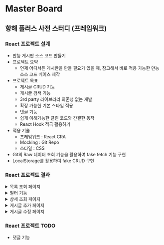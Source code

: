 # Master Board

## 항해 플러스 사전 스터디 (프레임워크)

### React 프로젝트 설계

- 만능 게시판 소스 코드 만들기
- 프로젝트 요약
  - 언제 어디서든 게시판을 만들 필요가 있을 때, 참고해서 바로 적용 가능한 만능 소스 코드 베이스 제작
- 프로젝트 목표
  - 게시글 CRUD 기능
  - 게시글 검색 기능
  - 3rd party 라이브러리 의존성 없는 개발
  - 확장 가능한 기본 스타일 적용
  - 댓글 기능
  - 쉽게 이해가능한 클린 코드와 간결한 동작
  - React Hook 적극 활용하기
- 적용 기술
  - 프레임워크 : React CRA
  - Mocking : Git Repo
  - 스타일 : CSS
- Git의 Raw 데이터 조회 기능을 활용하여 fake fetch 기능 구현
- LocalStorage를 활용하여 fake CRUD 구현

### React 프로젝트 결과
<details>
<summary>목록 조회 페이지</summary>
  
![main](./captures/main_board.png)
</details>
<details>
<summary>필터 기능</summary>
  
![filter_01](./captures/filter_01.png)
![filter_02](./captures/filter_02.png)
![filter_03](./captures/filter_03.png)
</details>
<details>
<summary>상세 조회 페이지</summary>
  
![detail](./captures/detail.png)
</details>
<details>
<summary>게시글 추가 페이지</summary>
  
![create_01](./captures/create_01.png)
![create_02](./captures/create_02.png)
</details>
<details>
<summary>게시글 수정 페이지</summary>
  
![update](./captures/update.png)
</details>

### React 프로젝트 TODO

- 댓글 기능
